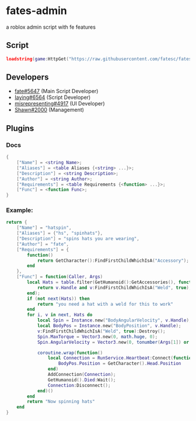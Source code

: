 # fates-admin
a roblox admin script with fe features

## Script
```lua
loadstring(game:HttpGet("https://raw.githubusercontent.com/fatesc/fates-admin/main/main.lua"))();
```

## Developers
- [fate#5647](https://github.com/fatesc) (Main Script Developer)
- [Iaying#6564](https://github.com/Iaying6564) (Script Developer)
- [misrepresenting#4917](https://github.com/misrepresenting) (UI Developer)
- [Shawn#2000](https://github.com/Fluxxx222) (Management)

## Plugins

### Docs
```lua
{
    ["Name"] = <string Name>;
    ["Aliases"] = <table Aliases {<string> ...}>;
    ["Description"] = <string Description>;
    ["Author"] = <string Author>;
    ["Requirements"] = <table Requirements {<function> ...}>;
    ["Func"] = <function Func>;
}
```

### Example:
```lua
return {
    ["Name"] = "hatspin",
    ["Aliases"] = {"hs", "spinhats"},
    ["Description"] = "spins hats you are wearing",
    ["Author"] = "fate",
    ["Requirements"] = {
        function()
            return GetCharacter():FindFirstChildWhichIsA("Accessory");
        end
    },
    ["Func"] = function(Caller, Args)
        local Hats = table.filter(GetHumanoid():GetAccessories(), function(i, v)
            return v.Handle and v:FindFirstChildWhichIsA("Weld", true);
        end);
        if (not next(Hats)) then
            return "you need a hat with a weld for this to work"
        end
        for i, v in next, Hats do
            local Spin = Instance.new("BodyAngularVelocity", v.Handle);
            local BodyPos = Instance.new("BodyPosition", v.Handle);
            v:FindFirstChildWhichIsA("Weld", true):Destroy();
            Spin.MaxTorque = Vector3.new(0, math.huge, 0);
            Spin.AngularVelocity = Vector3.new(0, tonumber(Args[1]) or 20, 0);

            coroutine.wrap(function()
                local Connection = RunService.Heartbeat:Connect(function()
                    BodyPos.Position = GetCharacter().Head.Position
                end)
                AddConnection(Connection);
                GetHumanoid().Died:Wait();
                Connection:Disconnect();
            end)()
        end
        return "Now spinning hats"
    end
}
```
